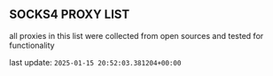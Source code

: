 ## SOCKS4 PROXY LIST

all proxies in this list were collected from open sources and tested for functionality

last update: `2025-01-15 20:52:03.381204+00:00`